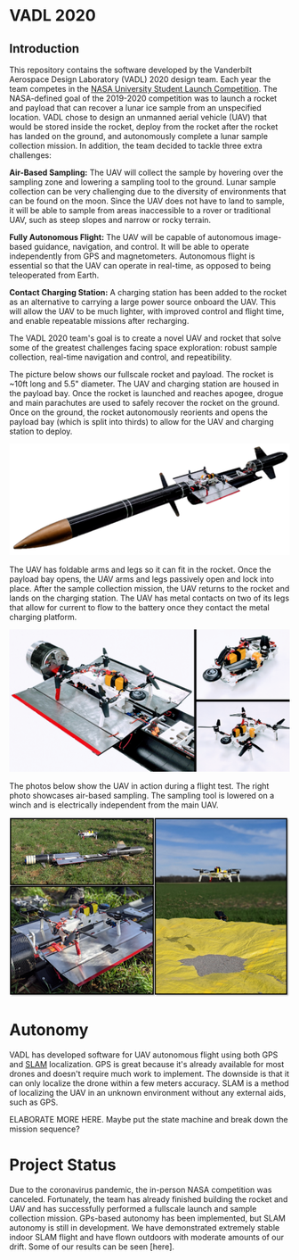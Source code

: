# VADL 2020

## Introduction

This repository contains the software developed by the Vanderbilt Aerospace Design Laboratory (VADL) 2020 design team. Each year the team competes in the [NASA University Student Launch Competition](https://www.nasa.gov/stem/studentlaunch/home/index.html). The NASA-defined goal of the 2019-2020 competition was to launch a rocket and payload that can recover a lunar ice sample from an unspecified location. VADL chose to design an unmanned aerial vehicle (UAV) that would be stored inside the rocket, deploy from the rocket after the rocket has landed on the ground, and autonomously complete a lunar sample collection mission. In addition, the team decided to tackle three extra challenges:

**Air-Based Sampling:** The UAV will collect the sample by hovering over the sampling zone and lowering a sampling tool to the ground. Lunar sample collection can be very challenging due to the diversity of environments that can be found on the moon. Since the UAV does not have to land to sample, it will be able to sample from areas inaccessible to a rover or traditional UAV, such as steep slopes and narrow or rocky terrain.

**Fully Autonomous Flight:** The UAV will be capable of autonomous image-based guidance, navigation, and control. It will be able to operate independently from GPS and magnetometers. Autonomous flight is essential so that the UAV can operate in real-time, as opposed to being teleoperated from Earth.

**Contact Charging Station:** A charging station has been added to the rocket as an alternative to carrying a large power source onboard the UAV. This will allow the UAV to be much lighter, with improved control and flight time, and enable repeatable missions after recharging.

The VADL 2020 team's goal is to create a novel UAV and rocket that solve some of the greatest challenges facing space exploration: robust sample collection, real-time navigation and control, and repeatibility. 

The picture below shows our fullscale rocket and payload. The rocket is ~10ft long and 5.5" diameter. The UAV and charging station are housed in the payload bay. Once the rocket is launched and reaches apogee, drogue and main parachutes are used to safely recover the rocket on the ground. Once on the ground, the rocket autonomously reorients and opens the payload bay (which is split into thirds) to allow for the UAV and charging station to deploy.

![Fullscale rocket and UAV payload](/images/rocket.png)


The UAV has foldable arms and legs so it can fit in the rocket. Once the payload bay opens, the UAV arms and legs passively open and lock into place. After the sample collection mission, the UAV returns to the rocket and lands on the charging station. The UAV has metal contacts on two of its legs that allow for current to flow to the battery once they contact the metal charging platform.

![UAV folded/unfolded configurations and charging station](images/uav_triad.png)

The photos below show the UAV in action during a flight test. The right photo showcases air-based sampling. The sampling tool is lowered on a winch and is electrically independent from the main UAV.

![UAV air-based sampling and landing](images/payload_action_shot.png)


# Autonomy

VADL has developed software for UAV autonomous flight using both GPS and [SLAM](https://en.wikipedia.org/wiki/Simultaneous_localization_and_mapping) localization. GPS is great because it's already available for most drones and doesn't require much work to implement. The downside is that it can only localize the drone within a few meters accuracy. SLAM is a method of localizing the UAV in an unknown environment without any external aids, such as GPS. 

ELABORATE MORE HERE. Maybe put the state machine and break down the mission sequence?

# Project Status

Due to the coronavirus pandemic, the in-person NASA competition was canceled. Fortunately, the team has already finished building the rocket and UAV and has successfully performed a fullscale launch and sample collection mission. GPs-based autonomy has been implemented, but SLAM autonomy is still in development. We have demonstrated extremely stable indoor SLAM flight and have flown outdoors with moderate amounts of our drift. Some of our results can be seen [here].

